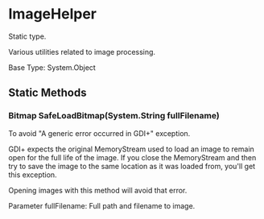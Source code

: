 # ImageHelper

Static type.

Various utilities related to image processing.

Base Type: System.Object

## Static Methods

### Bitmap SafeLoadBitmap(System.String fullFilename)

To avoid "A generic error occurred in GDI+" exception.

GDI+ expects the original MemoryStream used to load an image to remain open for the full life of the image. If you close the MemoryStream and then try to save the image to the same location as it was loaded from, you'll get this exception.

Opening images with this method will avoid that error.

Parameter fullFilename: Full path and filename to image.  

